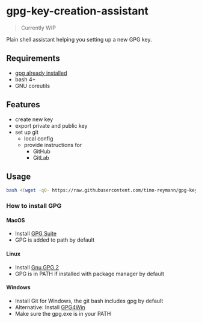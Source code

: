 gpg-key-creation-assistant
===
> Currently WIP

Plain shell assistant helping you setting up a new GPG key.

## Requirements
- [gpg already installed](#How-to-install-GPG)
- bash 4+
- GNU coreutils

## Features
- create new key
- export private and public key
- set up git
   - local config
   - provide instructions for
        - GitHub
        - GitLab

## Usage
```bash
bash <(wget -qO- https://raw.githubusercontent.com/timo-reymann/gpg-key-creation-assistant/main/assistant)
```

### How to install GPG

#### MacOS
- Install [GPG Suite](https://gpgtools.org/)
- GPG is added to path by default

#### Linux
- Install [Gnu GPG 2](https://gnupg.org/download/)
- GPG is in PATH if installed with package manager by default

#### Windows
- Install Git for Windows, the git bash includes gpg by default
- Alternative: Install [GPG4Win](https://www.gpg4win.org/download.html)
- Make sure the gpg.exe is in your PATH

